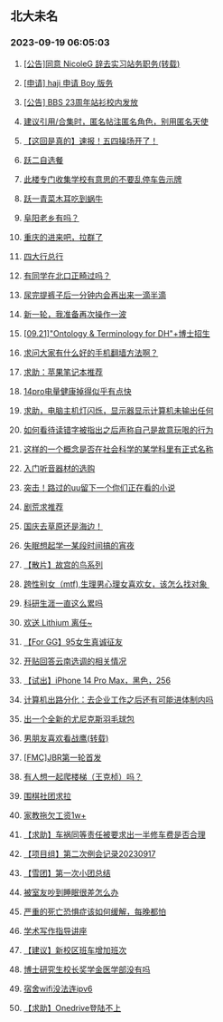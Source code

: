 ## 北大未名 
### 2023-09-19 06:05:03

1. [[公告]同意 NicoleG 辞去实习站务职务(转载)](https://bbs.pku.edu.cn/v2/post-read.php?bid=1&threadid=18647253)

2. [[申请] haji 申请 Boy 版务](https://bbs.pku.edu.cn/v2/post-read.php?bid=751&threadid=18647762)

3. [[公告] BBS 23周年站衫校内发放](https://bbs.pku.edu.cn/v2/post-read.php?bid=162&threadid=18641430)

4. [建议引用/合集时，匿名帖注匿名角色，别用匿名天使](https://bbs.pku.edu.cn/v2/post-read.php?bid=1&threadid=18649304)

5. [【这回是真的】速报！五四操场开了！](https://bbs.pku.edu.cn/v2/post-read.php?bid=1431&threadid=18648580)

6. [跃二自选餐](https://bbs.pku.edu.cn/v2/post-read.php?bid=138&threadid=18648059)

7. [此楼专门收集学校有意思的不要乱停车告示牌](https://bbs.pku.edu.cn/v2/post-read.php?bid=1431&threadid=18648829)

8. [跃一青菜木耳吃到蜗牛](https://bbs.pku.edu.cn/v2/post-read.php?bid=138&threadid=18648984)

9. [阜阳老乡有吗？](https://bbs.pku.edu.cn/v2/post-read.php?bid=476&threadid=18120442)

10. [重庆的进来吧，拉群了](https://bbs.pku.edu.cn/v2/post-read.php?bid=463&threadid=17829040)

11. [四大行总行](https://bbs.pku.edu.cn/v2/post-read.php?bid=104&threadid=18649084)

12. [有同学在北口正畸过吗？](https://bbs.pku.edu.cn/v2/post-read.php?bid=244&threadid=18648155)

13. [尿完提裤子后一分钟内会再出来一滴半滴](https://bbs.pku.edu.cn/v2/post-read.php?bid=244&threadid=18641764)

14. [新一轮，我准备再次操作一波](https://bbs.pku.edu.cn/v2/post-read.php?bid=249&threadid=18649074)

15. [[09.21]"Ontology & Terminology for DH"+博士招生](https://bbs.pku.edu.cn/v2/post-read.php?bid=342&threadid=18648849)

16. [求问大家有什么好的手机翻墙方法啊？](https://bbs.pku.edu.cn/v2/post-read.php?bid=197&threadid=18648945)

17. [求助：苹果笔记本推荐](https://bbs.pku.edu.cn/v2/post-read.php?bid=488&threadid=18649110)

18. [14pro电量健康掉得似乎有点快](https://bbs.pku.edu.cn/v2/post-read.php?bid=488&threadid=18610834)

19. [求助，电脑主机灯闪烁，显示器显示计算机未输出任何](https://bbs.pku.edu.cn/v2/post-read.php?bid=1361&threadid=18647739)

20. [如何看待读错字被指出之后声称自己是故意玩哏的行为](https://bbs.pku.edu.cn/v2/post-read.php?bid=251&threadid=18648822)

21. [这样的一个概念是否在社会科学的某学科里有正式名称](https://bbs.pku.edu.cn/v2/post-read.php?bid=251&threadid=18649131)

22. [入门听音器材的选购](https://bbs.pku.edu.cn/v2/post-read.php?bid=125&threadid=17283567)

23. [突击！路过的uu留下一个你们正在看的小说](https://bbs.pku.edu.cn/v2/post-read.php?bid=1064&threadid=18516302)

24. [剧荒求推荐](https://bbs.pku.edu.cn/v2/post-read.php?bid=200&threadid=18648433)

25. [国庆去草原还是海边！](https://bbs.pku.edu.cn/v2/post-read.php?bid=94&threadid=18647765)

26. [失眠想起学一某段时间搞的宵夜](https://bbs.pku.edu.cn/v2/post-read.php?bid=90&threadid=18647591)

27. [【散片】故宫的鸟系列](https://bbs.pku.edu.cn/v2/post-read.php?bid=1367&threadid=18649023)

28. [跨性别女（mtf),生理男心理女喜欢女，该怎么找对象 ](https://bbs.pku.edu.cn/v2/post-read.php?bid=167&threadid=18648486)

29. [科研生涯一直这么累吗](https://bbs.pku.edu.cn/v2/post-read.php?bid=414&threadid=18648445)

30. [欢送 Lithium 离任~](https://bbs.pku.edu.cn/v2/post-read.php?bid=52&threadid=18649109)

31. [【For GG】95女生真诚征友](https://bbs.pku.edu.cn/v2/post-read.php?bid=167&threadid=18645970)

32. [开贴回答云南选调的相关情况](https://bbs.pku.edu.cn/v2/post-read.php?bid=99&threadid=18648205)

33. [【试出】iPhone 14 Pro Max，黑色，256](https://bbs.pku.edu.cn/v2/post-read.php?bid=71&threadid=18645976)

34. [计算机出路分化：去企业工作之后还有可能进体制内吗](https://bbs.pku.edu.cn/v2/post-read.php?bid=99&threadid=18647905)

35. [出一个全新的尤尼克斯羽毛球包](https://bbs.pku.edu.cn/v2/post-read.php?bid=71&threadid=18649130)

36. [男朋友喜欢看战鹰(转载)](https://bbs.pku.edu.cn/v2/post-read.php?bid=643&threadid=18648329)

37. [[FMC]JBR第一轮首发](https://bbs.pku.edu.cn/v2/post-read.php?bid=519&threadid=18643083)

38. [有人想一起爬楼梯（王克桢）吗？](https://bbs.pku.edu.cn/v2/post-read.php?bid=861&threadid=18370748)

39. [围棋社团求拉](https://bbs.pku.edu.cn/v2/post-read.php?bid=643&threadid=18646428)

40. [家教拖欠工资1w+](https://bbs.pku.edu.cn/v2/post-read.php?bid=301&threadid=18646166)

41. [【求助】车祸同等责任被要求出一半修车费是否合理](https://bbs.pku.edu.cn/v2/post-read.php?bid=301&threadid=18647162)

42. [【项目组】第二次例会记录20230917](https://bbs.pku.edu.cn/v2/post-read.php?bid=143&threadid=18649223)

43. [【雪团】第一次小团总结](https://bbs.pku.edu.cn/v2/post-read.php?bid=696&threadid=18649127)

44. [被室友吵到睡眠很差怎么办](https://bbs.pku.edu.cn/v2/post-read.php?bid=690&threadid=18647350)

45. [严重的死亡恐惧症该如何缓解，每晚都怕](https://bbs.pku.edu.cn/v2/post-read.php?bid=690&threadid=18649101)

46. [学术写作指导讲座](https://bbs.pku.edu.cn/v2/post-read.php?bid=718&threadid=18648987)

47. [【建议】新校区班车增加班次](https://bbs.pku.edu.cn/v2/post-read.php?bid=438&threadid=18640541)

48. [博士研究生校长奖学金医学部没有吗](https://bbs.pku.edu.cn/v2/post-read.php?bid=438&threadid=18644675)

49. [宿舍wifi没法连ipv6](https://bbs.pku.edu.cn/v2/post-read.php?bid=668&threadid=18649141)

50. [【求助】Onedrive登陆不上](https://bbs.pku.edu.cn/v2/post-read.php?bid=668&threadid=18648430)

